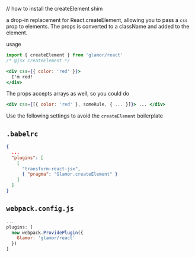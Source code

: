 // how to install the createElement shim

a drop-in replacement for React.createElement, allowing you to pass a `css` prop to elements. The props is converted to a className and added to the element.

usage 

```jsx
import { createElement } from 'glamor/react'
/* @jsx createElement */

<div css={{ color: 'red' }}>
  I'm red!
</div>
```

The props accepts arrays as well, so you could do 
```jsx
<div css={[{ color: 'red' }, someRule, { ... }]}> ... </div>
```

Use the following settings to avoid the `createElement` boilerplate 

`.babelrc`
---
```json
{
  ...
  "plugins": [
    [
      "transform-react-jsx",
      { "pragma": "Glamor.createElement" }
    ]
  ]
}
```
`webpack.config.js`
---
```js
...
plugins: [
  new webpack.ProvidePlugin({
    Glamor: 'glamor/react'
  })
]
```
